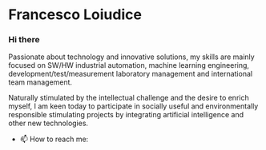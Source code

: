 # Francesco Loiudice

### Hi there

Passionate about technology and innovative solutions, my skills are mainly focused on SW/HW industrial automation, machine learning engineering, development/test/measurement laboratory management and international team management.

Naturally stimulated by the intellectual challenge and the desire to enrich myself, I am keen today to participate in socially useful and environmentally responsible stimulating projects by integrating artificial intelligence and other new technologies.

- 📫 How to reach me:
<!--
**FrancescoFran/FrancescoFran** is a ✨ _special_ ✨ repository because its `README.md` (this file) appears on your GitHub profile.

Here are some ideas to get you started:

- 🔭 I’m currently working on ...
- 🌱 I’m currently learning ...
- 👯 I’m looking to collaborate on ...
- 🤔 I’m looking for help with ...
- 💬 Ask me about ...
- 📫 How to reach me: ...
- 😄 Pronouns: ...
- ⚡ Fun fact: ...
-->

